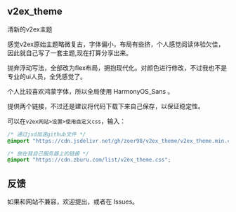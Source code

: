## v2ex_theme

清新的v2ex主题

感觉v2ex原始主题略微复古，字体偏小，布局有些挤，个人感觉阅读体验欠佳，因此就自己写了一套主题,现在打算分享出来。

抛弃浮动写法，全部改为flex布局，拥抱现代化。对颜色进行修改，不过我也不是专业的ui人员，全凭感觉了。

个人比较喜欢鸿蒙字体，所以全局使用 HarmonyOS_Sans 。

提供两个链接，不过还是建议将代码下载下来自己保存，以保证稳定性。

可以在`v2ex网站>设置>使用自定义css`，输入：

```css
/* 通过jsd加速github文件 */
@import "https://cdn.jsdelivr.net/gh/zoer98/v2ex_theme/v2ex_theme.min.css";

/* 放在我自己服务器上的链接 */
@import "https://cdn.zburu.com/list/v2ex_theme.css";
```

## 反馈

如果和网站不兼容，欢迎提出，或者在 Issues。
